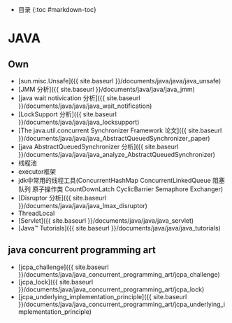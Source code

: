 - 目录
{:toc #markdown-toc}	

# JAVA

## Own
- [sun.misc.Unsafe]({{ site.baseurl }}/documents/java/java/java_unsafe)
- [JMM 分析]({{ site.baseurl }}/documents/java/java/java_jmm)
- [java wait notivication 分析]({{ site.baseurl }}/documents/java/java/java_wait_notification) 
- [LockSupport 分析]({{ site.baseurl }}/documents/java/java/java_locksupport)
- [The java.util.concurrent Synchronizer Framework 论文]({{ site.baseurl }}/documents/java/java/java_AbstractQueuedSynchronizer_paper)
- [java AbstractQueuedSynchronizer 分析]({{ site.baseurl }}/documents/java/java/java_analyze_AbstractQueuedSynchronizer)
- 线程池
- executor框架
- jdk中常用的线程工具(ConcurrentHashMap ConcurrentLinkedQueue 阻塞队列 原子操作类 CountDownLatch CyclicBarrier Semaphore Exchanger)
- [Disruptor 分析]({{ site.baseurl }}/documents/java/java/java_lmax_disruptor)
- ThreadLocal
- [Servlet]({{ site.baseurl }}/documents/java/java/java_servlet)
- [Java™ Tutorials]({{ site.baseurl }}/documents/java/java/java_tutorials)


## java concurrent programming art
- [jcpa_challenge]({{ site.baseurl }}/documents/java/java_concurrent_programming_art/jcpa_challenge)
- [jcpa_lock]({{ site.baseurl }}/documents/java/java_concurrent_programming_art/jcpa_lock)
- [jcpa_underlying_implementation_principle]({{ site.baseurl }}/documents/java/java_concurrent_programming_art/jcpa_underlying_implementation_principle)
